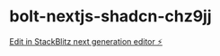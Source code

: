 # bolt-nextjs-shadcn-chz9jj

[Edit in StackBlitz next generation editor ⚡️](https://stackblitz.com/~/github.com/techprompter/bolt-nextjs-shadcn-chz9jj)